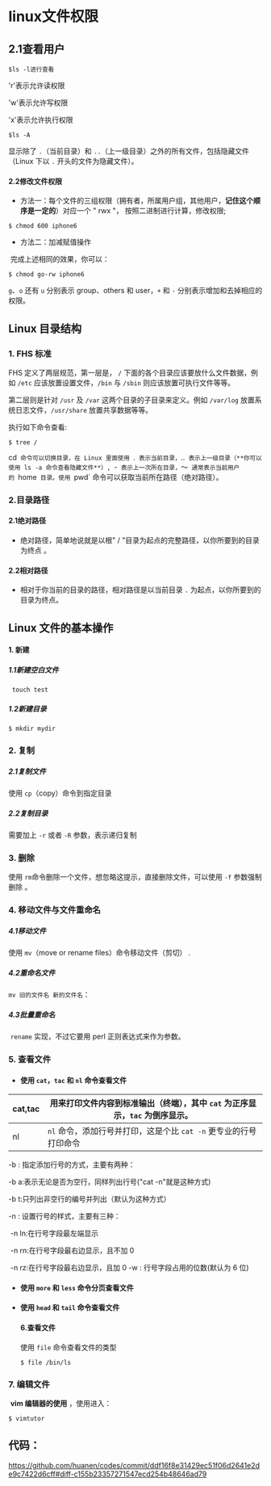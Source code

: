 # linux文件权限

## 2.1查看用户

```
$ls -l进行查看
```

'r'表示允许读权限

'w'表示允许写权限

'x'表示允许执行权限

```
$ls -A
```

显示除了 `.`（当前目录）和 `..`（上一级目录）之外的所有文件，包括隐藏文件（Linux 下以 `.` 开头的文件为隐藏文件）。

#### 2.2修改文件权限

- 方法一：每个文件的三组权限（拥有者，所属用户组，其他用户，**记住这个顺序是一定的**）对应一个 " rwx "， 按照二进制进行计算，修改权限;

```
$ chmod 600 iphone6
```

- 方法二：加减赋值操作

​    完成上述相同的效果，你可以：

```
$ chmod go-rw iphone6
```

`g`、`o` 还有 `u` 分别表示 group、others 和 user，`+` 和 `-` 分别表示增加和去掉相应的权限。 

## Linux 目录结构

### 1. FHS 标准

FHS 定义了两层规范，第一层是， `/` 下面的各个目录应该要放什么文件数据，例如 `/etc` 应该放置设置文件，`/bin` 与 `/sbin` 则应该放置可执行文件等等。

第二层则是针对 `/usr` 及 `/var` 这两个目录的子目录来定义。例如 `/var/log` 放置系统日志文件，`/usr/share` 放置共享数据等等。

执行如下命令查看:

```
$ tree /
```

cd` 命令可以切换目录，在 Linux 里面使用 `.` 表示当前目录，`..` 表示上一级目录（**你可以使用 ls -a 命令查看隐藏文件**）, `-` 表示上一次所在目录，`～` 通常表示当前用户的 `home` 目录。使用 `pwd` 命令可以获取当前所在路径（绝对路径）。

### 2.目录路径

#### 2.1绝对路径

- 绝对路径，简单地说就是以根" / "目录为起点的完整路径，以你所要到的目录为终点 。

#### 2.2相对路径

- 相对于你当前的目录的路径，相对路径是以当前目录 `.` 为起点，以你所要到的目录为终点。

## Linux 文件的基本操作

#### 1. 新建

##### 1.1新建空白文件

```
 touch test
```

##### 1.2新建目录

```
$ mkdir mydir
```

### 2. 复制

##### 2.1复制文件

使用 `cp`（copy）命令到指定目录 

##### 2.2复制目录

需要加上 `-r` 或者 `-R` 参数，表示递归复制 

### 3. 删除

使用 `rm`命令删除一个文件，想忽略这提示，直接删除文件，可以使用 `-f` 参数强制删除 。

### 4. 移动文件与文件重命名

##### 4.1移动文件

使用 `mv`（move or rename files）命令移动文件（剪切） .

##### 4.2重命名文件

`mv 旧的文件名 新的文件名`： 

##### 4.3批量重命名

 `rename` 实现，不过它要用 perl 正则表达式来作为参数。

### 5. 查看文件

- #### 使用 `cat`，`tac` 和 `nl` 命令查看文件

| cat,tac | 用来打印文件内容到标准输出（终端），其中 `cat` 为正序显示，`tac` 为倒序显示。 |
| ------- | ------------------------------------------------------------ |
| nl      | `nl` 命令，添加行号并打印，这是个比 `cat -n` 更专业的行号打印命令 |

-b : 指定添加行号的方式，主要有两种：

  -b a:表示无论是否为空行，同样列出行号("cat -n"就是这种方式)

  -b t:只列出非空行的编号并列出（默认为这种方式）

 -n : 设置行号的样式，主要有三种：

​       -n ln:在行号字段最左端显示

​       -n rn:在行号字段最右边显示，且不加 0 

​       -n rz:在行号字段最右边显示，且加 0 -w : 行号字段占用的位数(默认为 6 位)

- #### 使用 `more` 和 `less` 命令分页查看文件

- #### 使用 `head` 和 `tail` 命令查看文件

  #### 6.查看文件

  使用 `file` 命令查看文件的类型 

  ```
  $ file /bin/ls
  ```

### 7. 编辑文件

 **vim 编辑器的使用** ，使用进入：

```
$ vimtutor
```

## 代码：

https://github.com/huanen/codes/commit/ddf16f8e31429ec51f06d2641e2de9c7422d6cff#diff-c155b23357271547ecd254b48646ad79

